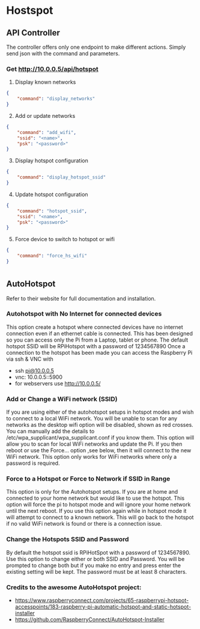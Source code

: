 # Hostspot 

## API Controller
The controller offers only one endpoint to make different actions. Simply send json with the command and parameters.

### Get http://10.0.0.5/api/hotspot
1. Display known networks
```json
{
    "command": "display_networks"
}
```
2. Add or update networks
```json
{
    "command": "add_wifi",
    "ssid": "<name>",
    "psk": "<password>"
}
```
3. Display hotspot configuration
```json
{
    "command": "display_hotspot_ssid"
}
```
4. Update hotspot configuration
```json
{
    "command": "hotspot_ssid",
    "ssid": "<name>",
    "psk": "<password>"
}
```
5. Force device to switch to hotspot or wifi
```json
{
    "command": "force_hs_wifi"
}
```

#
## AutoHotspot

Refer to their website for full documentation and installation. 

### Autohotspot with No Internet for connected devices

This option create a hotspot where connected devices have no internet connection even if an ethernet cable is connected.
This has been designed so you can access only the Pi from a Laptop, tablet or phone.
The default hotspot SSID will be RPiHotspot with a password of 1234567890
Once a connection to the hotspot has been made you can access the Raspberry Pi via ssh & VNC with
- ssh pi@10.0.0.5
- vnc: 10.0.0.5::5900
- for webservers use http://10.0.0.5/

### Add or Change a WiFi network (SSID)
If you are using either of the autohotspot setups in hotspot modes and wish to connect to a local WiFi network. You will be unable to scan for any networks as the desktop wifi option will be disabled, shown as red crosses. You can manually add the details to /etc/wpa_supplicant/wpa_supplicant.conf if you know them.
This option will allow you to scan for local WiFi networks and update the Pi. If you then reboot or use the Force... option ,see below, then it will connect to the new WiFi network.
This option only works for WiFi networks where only a password is required. 

### Force to a Hotspot or Force to Network if SSID in Range
This option is only for the Autohotspot setups.
If you are at home and connected to your home network but would like to use the hotspot. This option will force the pi to hotspot mode and will ignore your home network until the next reboot. If you use this option again while in hotspot mode it will attempt to connect to a known network. This will go back to the hotspot if no valid WiFi network is found or there is a connection issue.

### Change the Hotspots SSID and Password
By default the hotspot ssid is RPiHotSpot with a password of 1234567890. Use this option to change either or both SSID and Password.
You will be prompted to change both but if you make no entry and press enter the existing setting will be kept.
The password must be at least 8 characters.

### Credits to the awesome AutoHotspot project: 
- https://www.raspberryconnect.com/projects/65-raspberrypi-hotspot-accesspoints/183-raspberry-pi-automatic-hotspot-and-static-hotspot-installer
- https://github.com/RaspberryConnect/AutoHotspot-Installer